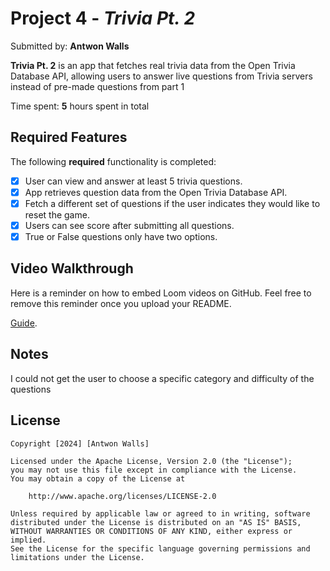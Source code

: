 # Project 4 - *Trivia Pt. 2*

Submitted by: **Antwon Walls**

**Trivia Pt. 2** is an app that fetches real trivia data from the Open Trivia Database API, allowing users to answer live questions from Trivia servers instead of pre-made questions from part 1

Time spent: **5** hours spent in total

## Required Features

The following **required** functionality is completed:

- [x] User can view and answer at least 5 trivia questions.
- [x] App retrieves question data from the Open Trivia Database API.
- [x] Fetch a different set of questions if the user indicates they would like to reset the game.
- [x] Users can see score after submitting all questions.
- [x] True or False questions only have two options.

## Video Walkthrough

Here is a reminder on how to embed Loom videos on GitHub. Feel free to remove this reminder once you upload your README. 

[Guide](https://youtu.be/N8_gDqhGGgQ).

## Notes

I could not get the user to choose a specific category and difficulty of the questions

## License

    Copyright [2024] [Antwon Walls]

    Licensed under the Apache License, Version 2.0 (the "License");
    you may not use this file except in compliance with the License.
    You may obtain a copy of the License at

        http://www.apache.org/licenses/LICENSE-2.0

    Unless required by applicable law or agreed to in writing, software
    distributed under the License is distributed on an "AS IS" BASIS,
    WITHOUT WARRANTIES OR CONDITIONS OF ANY KIND, either express or implied.
    See the License for the specific language governing permissions and
    limitations under the License.
